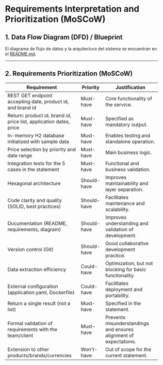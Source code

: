 # Requirements Interpretation and Prioritization (MoSCoW)

## 1. Data Flow Diagram (DFD) / Blueprint

El diagrama de flujo de datos y la arquitectura del sistema se encuentran en el [README.md](../README.md#architecture-and-design-principles).

---

## 2. Requirements Prioritization (MoSCoW)

| Requirement                                                              | Priority    | Justification                                                                              |
|--------------------------------------------------------------------------|-------------|--------------------------------------------------------------------------------------------|
| REST GET endpoint accepting date, product id, and brand id               | Must-have   | Core functionality of the service.                                                         |
| Return: product id, brand id, price list, application dates, price       | Must-have   | Specified as mandatory output.                                                             |
| In-memory H2 database initialized with sample data                       | Must-have   | Enables testing and standalone operation.                                                  |
| Price selection by priority and date range                               | Must-have   | Main business logic.                                                                       |
| Integration tests for the 5 cases in the statement                       | Must-have   | Functional and business validation.                                                        |
| Hexagonal architecture                                                   | Should-have | Improves maintainability and layer separation.                                             |
| Code clarity and quality (SOLID, best practices)                         | Should-have | Facilitates maintenance and scalability.                                                   |
| Documentation (README, requirements, diagram)                            | Should-have | Improves understanding and validation of development.                                      |
| Version control (Git)                                                    | Should-have | Good collaborative development practice.                                                   |
| Data extraction efficiency                                               | Could-have  | Optimization, but not blocking for basic functionality.                                    |
| External configuration (application.yaml, Dockerfile)                    | Could-have  | Facilitates deployment and portability.                                                    |
| Return a single result (not a list)                                      | Must-have   | Specified in the statement.                                                                |
| Formal validation of requirements with the team/client                   | Must-have   | Prevents misunderstandings and ensures alignment of expectations.                          |
| Extension to other products/brands/currencies                            | Won't-have  | Out of scope for the current statement.                                                    |
